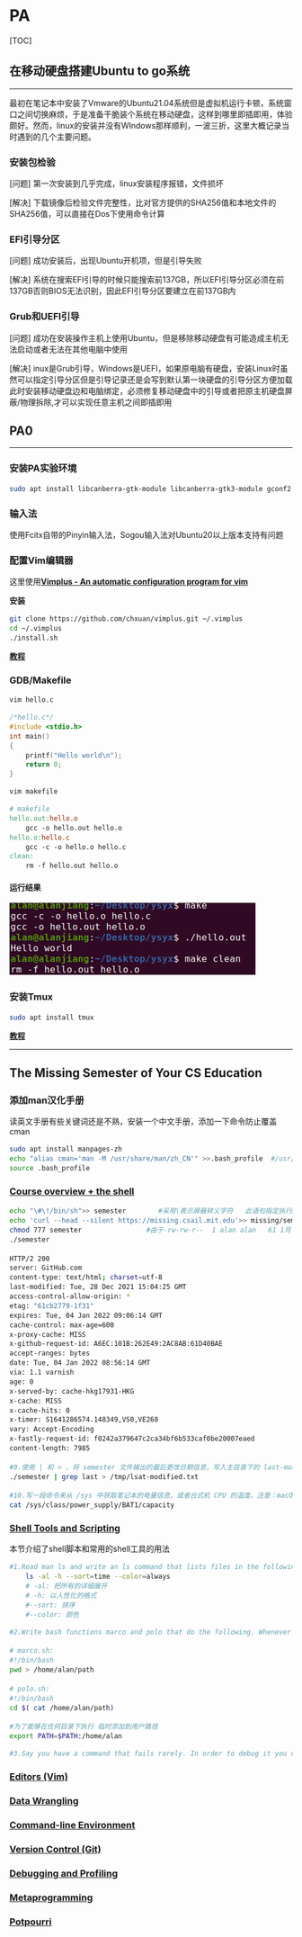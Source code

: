 # PA

[TOC]

## 在移动硬盘搭建Ubuntu to go系统

-----

最初在笔记本中安装了Vmware的Ubuntu21.04系统但是虚拟机运行卡顿，系统窗口之间切换麻烦，于是准备干脆装个系统在移动硬盘，这样到哪里即插即用，体验颇好。然而，linux的安装并没有WIndows那样顺利，一波三折，这里大概记录当时遇到的几个主要问题。

### 安装包检验

[问题] 第一次安装到几乎完成，linux安装程序报错，文件损坏

[解决] 下载镜像后检验文件完整性，比对官方提供的SHA256值和本地文件的SHA256值，可以直接在Dos下使用命令计算

### EFI引导分区

[问题] 成功安装后，出现Ubuntu开机项，但是引导失败

[解决] 系统在搜索EFI引导的时候只能搜索前137GB，所以EFI引导分区必须在前137GB否则BIOS无法识别，因此EFI引导分区要建立在前137GB内

### Grub和UEFI引导

[问题] 成功在安装操作主机上使用Ubuntu，但是移除移动硬盘有可能造成主机无法启动或者无法在其他电脑中使用

[解决] inux是Grub引导，Windows是UEFI，如果原电脑有硬盘，安装Linux时虽然可以指定引导分区但是引导记录还是会写到默认第一块硬盘的引导分区方便加载 此时安装移动硬盘边和电脑绑定，必须修复移动硬盘中的引导或者把原主机硬盘屏蔽/物理拆除,才可以实现任意主机之间即插即用



## PA0

------

### 安装PA实验环境

```sh
sudo apt install libcanberra-gtk-module libcanberra-gtk3-module gconf2 gconf-service libappindicator1
```

### 输入法

使用Fcitx自带的Pinyin输入法，Sogou输入法对Ubuntu20以上版本支持有问题

### 配置Vim编辑器

这里使用[**Vimplus - An automatic configuration program for vim**](https://github.com/chxuan/vimplus)

**安装**

```sh
git clone https://github.com/chxuan/vimplus.git ~/.vimplus
cd ~/.vimplus
./install.sh
```

[**教程**](http://www.noobyard.com/article/p-batgcxzo-gu.html)

### GDB/Makefile

``` sh
vim hello.c
```

```c
/*hello.c*/
#include <stdio.h>                                                                                                            
int main()
{
    printf("Hello world\n");
    return 0;
}
```

``` sh
vim makefile
```

```makefile
# makefile
hello.out:hello.o
	gcc -o hello.out hello.o
hello.o:hello.c
	gcc -c -o hello.o hello.c
clean:
	rm -f hello.out hello.o
```

#### **运行结果**

![Result](PA.assets/image-20220103222838735.png)



### 安装Tmux

``` sh
sudo apt install tmux
```

[**教程**](https://www.ruanyifeng.com/blog/2019/10/tmux.html)



-----

## The Missing Semester of Your CS Education

### 添加man汉化手册

读英文手册有些关键词还是不熟，安装一个中文手册，添加一下命令防止覆盖cman

``` sh
sudo apt install manpages-zh
echo "alias cman='man -M /usr/share/man/zh_CN'" >>.bash_profile  #/usr/share/man/zh_CN是中文命令路径，不同环境可能不一样
source .bash_profile
```

### [Course overview + the shell](https://missing.csail.mit.edu/2020/course-shell/)

```sh
echo "\#\!/bin/sh">> semester        #采用\表示屏蔽转义字符   此语句指定执行bash
echo 'curl --head --silent https://missing.csail.mit.edu'>> missing/semester  #直接使用‘’
chmod 777 semester                #由于-rw-rw-r--  1 alan alan   61 1月   4 16:53 semester 没有执行权限，更改权限
./semester

HTTP/2 200 
server: GitHub.com
content-type: text/html; charset=utf-8
last-modified: Tue, 28 Dec 2021 15:04:25 GMT
access-control-allow-origin: *
etag: "61cb2779-1f31"
expires: Tue, 04 Jan 2022 09:06:14 GMT
cache-control: max-age=600
x-proxy-cache: MISS
x-github-request-id: A6EC:101B:262E49:2AC8AB:61D40BAE
accept-ranges: bytes
date: Tue, 04 Jan 2022 08:56:14 GMT
via: 1.1 varnish
age: 0
x-served-by: cache-hkg17931-HKG
x-cache: MISS
x-cache-hits: 0
x-timer: S1641286574.148349,VS0,VE268
vary: Accept-Encoding
x-fastly-request-id: f0242a379647c2ca34bf6b533caf0be20007eaed
content-length: 7985

#9.使用 | 和 > ，将 semester 文件输出的最后更改日期信息，写入主目录下的 last-modified.txt 的文件中
./semester | grep last > /tmp/lsat-modified.txt 

#10.写一段命令来从 /sys 中获取笔记本的电量信息，或者台式机 CPU 的温度。注意：macOS 并没有 sysfs，所以 Mac 用户可以跳过这一题。
cat /sys/class/power_supply/BAT1/capacity
```

### [Shell Tools and Scripting](https://missing.csail.mit.edu/2020/shell-tools/)

本节介绍了shell脚本和常用的shell工具的用法

```sh
#1.Read man ls and write an ls command that lists files in the following manner
	ls -al -h --sort=time --color=always
	# -al: 把所有的详细展开
	# -h: 以人性化的格式
	#--sort: 排序
	#--color: 颜色

```



```sh
#2.Write bash functions marco and polo that do the following. Whenever you execute marco the current working directory should be saved in some manner, then when you execute polo, no matter what directory you are in, polo should cd you back to the directory where you executed marco. For ease of debugging you can write the code in a file marco.sh and (re)load the definitions to your shell by executing source marco.sh.

# marco.sh:
#!/bin/bash
pwd > /home/alan/path

# polo.sh:
#!/bin/bash
cd $( cat /home/alan/path)

#为了能够在任何目录下执行 临时添加到用户路径
export PATH=$PATH:/home/alan
```

```sh
#3.Say you have a command that fails rarely. In order to debug it you need to capture its output but it can be time consuming to get a failure run. Write a bash script that runs the following script until it fails and captures its standard output and error streams to files and prints everything at the end. Bonus points if you can also report how many runs it took for the script to fail.
```



### [Editors (Vim)](https://missing.csail.mit.edu/2020/editors/)

### [Data Wrangling](https://missing.csail.mit.edu/2020/data-wrangling/)

### [Command-line Environment](https://missing.csail.mit.edu/2020/command-line/)

### [Version Control (Git)](https://missing.csail.mit.edu/2020/version-control/)

### [Debugging and Profiling](https://missing.csail.mit.edu/2020/debugging-profiling/)

### [Metaprogramming](https://missing.csail.mit.edu/2020/metaprogramming/)

### [Potpourri](https://missing.csail.mit.edu/2020/potpourri/)